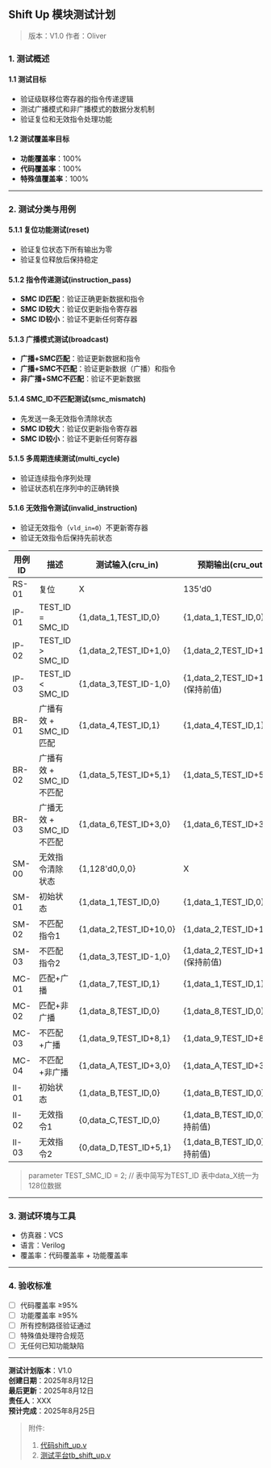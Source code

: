 #

## Shift Up 模块测试计划

>版本：V1.0
>作者：Oliver

### 1. 测试概述

#### 1.1 测试目标

- 验证级联移位寄存器的指令传递逻辑
- 测试广播模式和非广播模式的数据分发机制
- 验证复位和无效指令处理功能

#### 1.2 测试覆盖率目标

- **功能覆盖率**：100%
- **代码覆盖率**：100%
- **特殊值覆盖率**：100%

---

### 2. 测试分类与用例

#### 5.1.1 复位功能测试(reset)

- 验证复位状态下所有输出为零
- 验证复位释放后保持稳定

#### 5.1.2 指令传递测试(instruction_pass)

- **SMC ID匹配**：验证正确更新数据和指令
- **SMC ID较大**：验证仅更新指令寄存器
- **SMC ID较小**：验证不更新任何寄存器

#### 5.1.3 广播模式测试(broadcast)

- **广播+SMC匹配**：验证更新数据和指令
- **广播+SMC不匹配**：验证更新数据（广播）和指令
- **非广播+SMC不匹配**：验证不更新数据

#### 5.1.4 SMC_ID不匹配测试(smc_mismatch)

- 先发送一条无效指令清除状态
- **SMC ID较大**：验证仅更新指令寄存器
- **SMC ID较小**：验证不更新任何寄存器

#### 5.1.5 多周期连续测试(multi_cycle)

- 验证连续指令序列处理
- 验证状态机在序列中的正确转换

#### 5.1.6 无效指令测试(invalid_instruction)

- 验证无效指令（`vld_in=0`）不更新寄存器
- 验证无效指令后保持先前状态

|用例ID|描述|测试输入(cru_in)|预期输出(cru_out)|预期输出(dr_out)|
|------|----|---------------|-----------------|---------------|
|RS-01|复位|X|135'd0|128'd0|
|IP-01|TEST_ID = SMC_ID|{1,data_1,TEST_ID,0}|{1,data_1,TEST_ID,0}|data_1(应更新)|
|IP-02|TEST_ID > SMC_ID|{1,data_2,TEST_ID+1,0}|{1,data_2,TEST_ID+1,0}|data_1(不应更新)|
|IP-03|TEST_ID < SMC_ID|{1,data_3,TEST_ID-1,0}|{1,data_2,TEST_ID+1,0}(保持前值)|data_1(保持前值)|
|BR-01|广播有效 + SMC_ID匹配|{1,data_4,TEST_ID,1}|{1,data_4,TEST_ID,1}|data_4(应更新)|
|BR-02|广播有效 + SMC_ID不匹配|{1,data_5,TEST_ID+5,1}|{1,data_5,TEST_ID+5,1}|data_5(应更新)|
|BR-03|广播无效 + SMC_ID不匹配|{1,data_6,TEST_ID+3,0}|{1,data_6,TEST_ID+3,0}|data_5(保持前值)|
|SM-00|无效指令清除状态|{1,128'd0,0,0}|X|X|
|SM-01|初始状态|{1,data_1,TEST_ID,0}|{1,data_1,TEST_ID,0}|data_1|
|SM-02|不匹配指令1|{1,data_2,TEST_ID+10,0}|{1,data_2,TEST_ID+10,0}|data_1(不应更新)|
|SM-03|不匹配指令2|{1,data_3,TEST_ID-1,0}|{1,data_2,TEST_ID+10,0}(保持前值)|data_1(保持前值)|
|MC-01|匹配+广播|{1,data_7,TEST_ID,1}|{1,data_1,TEST_ID,1}|data_7(应更新)|
|MC-02|匹配+非广播|{1,data_8,TEST_ID,0}|{1,data_8,TEST_ID,0}|data_8(应更新)|
|MC-03|不匹配+广播|{1,data_9,TEST_ID+8,1}|{1,data_9,TEST_ID+8,1}|data_9(应更新)|
|MC-04|不匹配+非广播|{1,data_A,TEST_ID+3,0}|{1,data_A,TEST_ID+3,0}|data_9(保持前值)|
|II-01|初始状态|{1,data_B,TEST_ID,0}|{1,data_B,TEST_ID,0}|data_B|
|II-02|无效指令1|{0,data_C,TEST_ID,0}|{1,data_B,TEST_ID,0}(保持前值)|data_B(保持前值)|
|II-03|无效指令2|{0,data_D,TEST_ID+5,1}|{1,data_B,TEST_ID,0}(保持前值)|data_B(保持前值)|

>parameter TEST_SMC_ID = 2; // 表中简写为TEST_ID
>表中data_X统一为128位数据

---

### 3. 测试环境与工具

- 仿真器：VCS
- 语言：Verilog
- 覆盖率：代码覆盖率 + 功能覆盖率

---

### 4. 验收标准

- [ ] 代码覆盖率 ≥95%
- [ ] 功能覆盖率 ≥95%
- [ ] 所有控制路径验证通过
- [ ] 特殊值处理符合规范
- [ ] 无任何已知功能缺陷

---

**测试计划版本**：V1.0  
**创建日期**：2025年8月12日  
**最后更新**：2025年8月12日  
**责任人**：XXX  
**预计完成**：2025年8月25日

> 附件:
>
> 1. [代码shift_up.v](./vsrc/shift_up.v)
> 2. [测试平台tb_shift_up.v](./vsrc/tb_shift_up.v)
